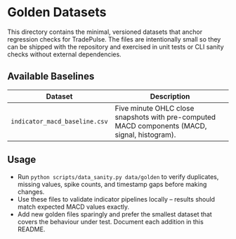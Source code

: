 # Golden Datasets

This directory contains the minimal, versioned datasets that anchor
regression checks for TradePulse. The files are intentionally small so they can
be shipped with the repository and exercised in unit tests or CLI sanity checks
without external dependencies.

## Available Baselines

| Dataset | Description |
| --- | --- |
| `indicator_macd_baseline.csv` | Five minute OHLC close snapshots with pre-computed MACD components (MACD, signal, histogram). |

## Usage

* Run `python scripts/data_sanity.py data/golden` to verify duplicates, missing
  values, spike counts, and timestamp gaps before making changes.
* Use these files to validate indicator pipelines locally – results should match
  expected MACD values exactly.
* Add new golden files sparingly and prefer the smallest dataset that covers the
  behaviour under test. Document each addition in this README.
